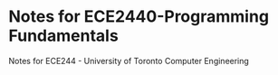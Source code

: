 # Notes for ECE2440-Programming Fundamentals
Notes for ECE244 - University of Toronto Computer Engineering
